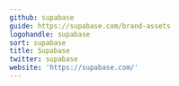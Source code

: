 ```yaml
---
github: supabase
guide: https://supabase.com/brand-assets
logohandle: supabase
sort: supabase
title: Supabase
twitter: supabase
website: 'https://supabase.com/'
---
```

